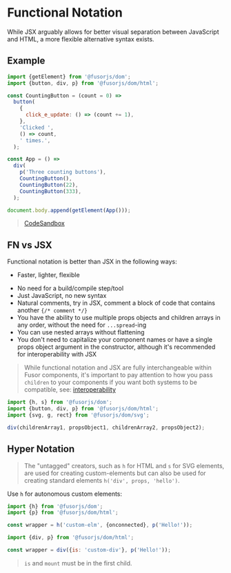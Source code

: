 # Functional Notation

While JSX arguably allows for better visual separation between JavaScript and HTML, a more flexible alternative syntax exists.

## Example

```js
import {getElement} from '@fusorjs/dom';
import {button, div, p} from '@fusorjs/dom/html';

const CountingButton = (count = 0) =>
  button(
    {
      click_e_update: () => (count += 1),
    },
    'Clicked ',
    () => count,
    ' times.',
  );

const App = () =>
  div(
    p('Three counting buttons'),
    CountingButton(),
    CountingButton(22),
    CountingButton(333),
  );

document.body.append(getElement(App()));
```

> [CodeSandbox](https://codesandbox.io/p/sandbox/cvbhsk?file=%2Fsrc%2Findex.js%3A8%2C23)

## FN vs JSX

Functional notation is better than JSX in the following ways:

- Faster, lighter, flexible
<!-- - Typechecks automatically between static `Element` and dynamic `Component<Element>` (not in v3 anymore) -->
- No need for a build/compile step/tool
- Just JavaScript, no new syntax
- Natural comments, try in JSX, comment a block of code that contains another `{/* comment */}`
- You have the ability to use multiple props objects and children arrays in any order, without the need for `...spread`-ing
- You can use nested arrays without flattening
- You don't need to capitalize your component names or have a single props object argument in the constructor, although it's recommended for interoperability with JSX

> While functional notation and JSX are fully interchangeable within Fusor components, it's important to pay attention to how you pass `children` to your components if you want both systems to be compatible, see: [interoperability](../src/spec/jsx-fn-interoperability.spec.tsx)

```js
import {h, s} from '@fusorjs/dom';
import {button, div, p} from '@fusorjs/dom/html';
import {svg, g, rect} from '@fusorjs/dom/svg';

div(childrenArray1, propsObject1, childrenArray2, propsObject2);
```

## Hyper Notation

> The "untagged" creators, such as `h` for HTML and `s` for SVG elements, are used for creating custom-elements but can also be used for creating standard elements `h('div', props, 'hello')`.

Use `h` for autonomous custom elements:

```js
import {h} from '@fusorjs/dom';
import {p} from '@fusorjs/dom/html';

const wrapper = h('custom-elm', {onconnected}, p('Hello!'));
```

```js
import {div, p} from '@fusorjs/dom/html';

const wrapper = div({is: 'custom-div'}, p('Hello!'));
```

> `is` and `mount` must be in the first child.
